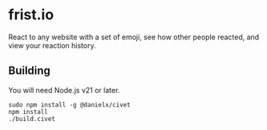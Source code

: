 # frist.io

React to any website with a set of emoji, see how other people reacted, and
view your reaction history.


## Building

You will need Node.js v21 or later.

```
sudo npm install -g @danielx/civet
npm install
./build.civet
```
